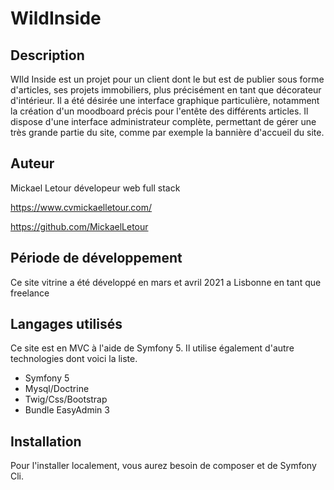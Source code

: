 # WildInside

## Description

WIld Inside est un projet pour un client dont le but est de publier sous forme d'articles, ses projets immobiliers, plus précisément en tant que décorateur d'intérieur. Il a été désirée une interface graphique particulière, notamment la création d'un moodboard précis pour l'entête des différents articles.
Il dispose d'une interface administrateur complète, permettant de gérer une très grande partie du site, comme par exemple la bannière d'accueil du site.


## Auteur

Mickael Letour dévelopeur web full stack

https://www.cvmickaelletour.com/

https://github.com/MickaelLetour

## Période de développement

Ce site vitrine a été développé en mars et avril 2021 a Lisbonne en tant que freelance

## Langages utilisés

Ce site est en MVC à l'aide de Symfony 5. Il utilise également d'autre technologies dont voici la liste.

- Symfony 5
- Mysql/Doctrine
- Twig/Css/Bootstrap
- Bundle EasyAdmin 3

## Installation

Pour l'installer localement, vous aurez besoin de composer et de Symfony Cli.
